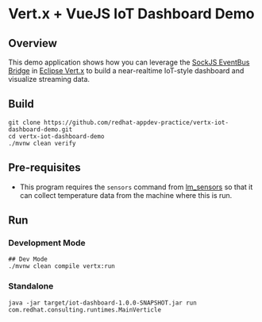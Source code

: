 # Vert.x + VueJS IoT Dashboard Demo

## Overview

This demo application shows how you can leverage the [SockJS EventBus Bridge](https://vertx.io/docs/vertx-web/java/#_sockjs_event_bus_bridge) in [Eclipse Vert.x](https://vertx.io/) to build a near-realtime IoT-style dashboard and visualize streaming data.

## Build

```
git clone https://github.com/redhat-appdev-practice/vertx-iot-dashboard-demo.git
cd vertx-iot-dashboard-demo
./mvnw clean verify
```

## Pre-requisites

* This program requires the `sensors` command from [lm_sensors](https://github.com/lm-sensors/lm-sensors) so that it can collect temperature data from the machine where this is run.

## Run

### Development Mode
```
## Dev Mode
./mvnw clean compile vertx:run
```

### Standalone

```
java -jar target/iot-dashboard-1.0.0-SNAPSHOT.jar run com.redhat.consulting.runtimes.MainVerticle
```
